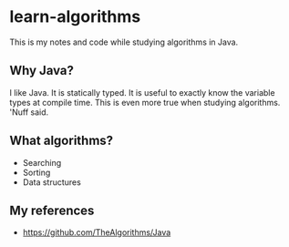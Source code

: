 # learn-algorithms

This is my notes and code while studying algorithms in Java.

## Why Java?

I like Java. It is statically typed. It is useful to exactly know the variable types at compile time. This is even more true when studying algorithms. 'Nuff said.

## What algorithms?

- Searching
- Sorting
- Data structures

## My references
- https://github.com/TheAlgorithms/Java
